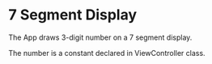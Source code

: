 <h1>7 Segment Display</h1>

The App draws 3-digit number on a 7 segment display. 

The number is a constant declared in ViewController class.